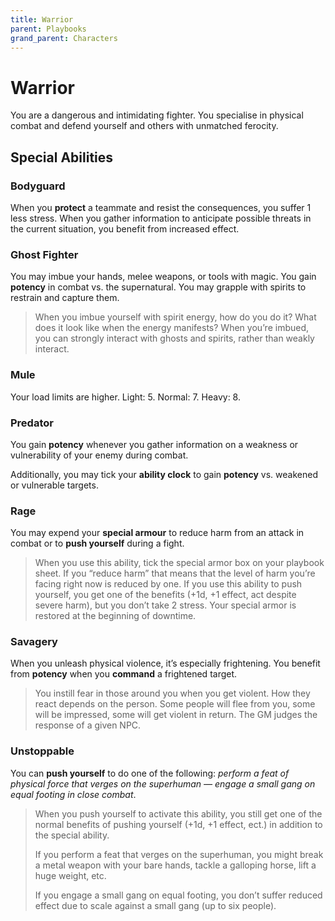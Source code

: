 ```yaml
---
title: Warrior
parent: Playbooks
grand_parent: Characters
---
```


# Warrior
You are a dangerous and intimidating fighter. You specialise in physical combat and defend yourself and others with unmatched ferocity.

## Special Abilities

### Bodyguard
When you **protect** a teammate and resist the consequences, you suffer 1 less stress. When you gather information to anticipate possible threats in the current situation, you benefit from increased effect.

### Ghost Fighter
You may imbue your hands, melee weapons, or tools with magic. You gain **potency** in combat vs. the supernatural. You may grapple with spirits to restrain and capture them.

> When you imbue yourself with spirit energy, how do you do it? What does it look like when the energy manifests? When you’re imbued, you can strongly interact with ghosts and spirits, rather than weakly interact.

### Mule 
Your load limits are higher. Light: 5. Normal: 7. Heavy: 8.

### Predator
You gain **potency** whenever you gather information on a weakness or vulnerability of your enemy during combat.

Additionally, you may tick your **ability clock** to gain **potency** vs. weakened or vulnerable targets.

### Rage
You may expend your **special armour** to reduce harm from an attack in combat or to **push yourself** during a fight.

> When you use this ability, tick the special armor box on your playbook sheet. If you “reduce harm” that means that the level of harm you’re facing right now is reduced by one. If you use this ability to push yourself, you get one of the benefits (+1d, +1 effect, act despite severe harm), but you don’t take 2 stress. Your special armor is restored at the beginning of downtime.

### Savagery
When you unleash physical violence, it’s especially frightening. You benefit from **potency** when you **command** a frightened target.

> You instill fear in those around you when you get violent. How they react depends on the person. Some people will flee from you, some will be impressed, some will get violent in return. The GM judges the response of a given NPC.

### Unstoppable
You can **push yourself** to do one of the following: *perform a feat of physical force that verges on the superhuman — engage a small gang on equal footing in close combat*.

> When you push yourself to activate this ability, you still get one of the normal benefits of pushing yourself (+1d, +1 effect, ect.) in addition to the special ability.
> 
> If you perform a feat that verges on the superhuman, you might break a metal weapon with your bare hands, tackle a galloping horse, lift a huge weight, etc.
> 
> If you engage a small gang on equal footing, you don’t suffer reduced effect due to scale against a small gang (up to six people).
